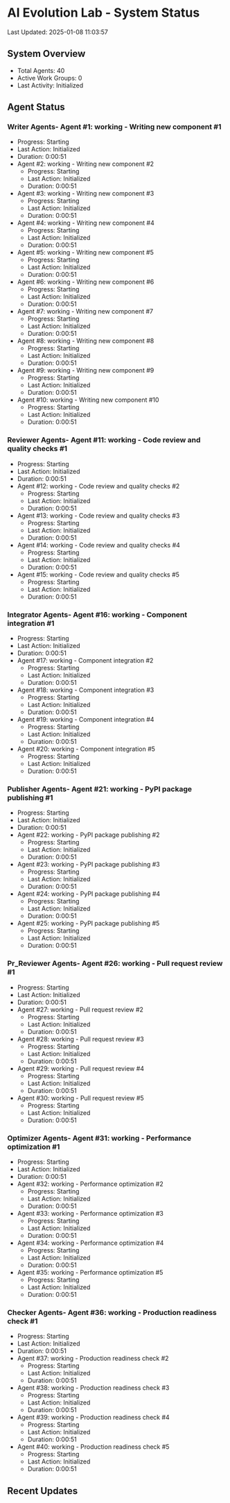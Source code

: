 # AI Evolution Lab - System Status
Last Updated: 2025-01-08 11:03:57

## System Overview
- Total Agents: 40
- Active Work Groups: 0
- Last Activity: Initialized

## Agent Status

### Writer Agents- Agent #1: working - Writing new component #1
  - Progress: Starting
  - Last Action: Initialized
  - Duration: 0:00:51
- Agent #2: working - Writing new component #2
  - Progress: Starting
  - Last Action: Initialized
  - Duration: 0:00:51
- Agent #3: working - Writing new component #3
  - Progress: Starting
  - Last Action: Initialized
  - Duration: 0:00:51
- Agent #4: working - Writing new component #4
  - Progress: Starting
  - Last Action: Initialized
  - Duration: 0:00:51
- Agent #5: working - Writing new component #5
  - Progress: Starting
  - Last Action: Initialized
  - Duration: 0:00:51
- Agent #6: working - Writing new component #6
  - Progress: Starting
  - Last Action: Initialized
  - Duration: 0:00:51
- Agent #7: working - Writing new component #7
  - Progress: Starting
  - Last Action: Initialized
  - Duration: 0:00:51
- Agent #8: working - Writing new component #8
  - Progress: Starting
  - Last Action: Initialized
  - Duration: 0:00:51
- Agent #9: working - Writing new component #9
  - Progress: Starting
  - Last Action: Initialized
  - Duration: 0:00:51
- Agent #10: working - Writing new component #10
  - Progress: Starting
  - Last Action: Initialized
  - Duration: 0:00:51

### Reviewer Agents- Agent #11: working - Code review and quality checks #1
  - Progress: Starting
  - Last Action: Initialized
  - Duration: 0:00:51
- Agent #12: working - Code review and quality checks #2
  - Progress: Starting
  - Last Action: Initialized
  - Duration: 0:00:51
- Agent #13: working - Code review and quality checks #3
  - Progress: Starting
  - Last Action: Initialized
  - Duration: 0:00:51
- Agent #14: working - Code review and quality checks #4
  - Progress: Starting
  - Last Action: Initialized
  - Duration: 0:00:51
- Agent #15: working - Code review and quality checks #5
  - Progress: Starting
  - Last Action: Initialized
  - Duration: 0:00:51

### Integrator Agents- Agent #16: working - Component integration #1
  - Progress: Starting
  - Last Action: Initialized
  - Duration: 0:00:51
- Agent #17: working - Component integration #2
  - Progress: Starting
  - Last Action: Initialized
  - Duration: 0:00:51
- Agent #18: working - Component integration #3
  - Progress: Starting
  - Last Action: Initialized
  - Duration: 0:00:51
- Agent #19: working - Component integration #4
  - Progress: Starting
  - Last Action: Initialized
  - Duration: 0:00:51
- Agent #20: working - Component integration #5
  - Progress: Starting
  - Last Action: Initialized
  - Duration: 0:00:51

### Publisher Agents- Agent #21: working - PyPI package publishing #1
  - Progress: Starting
  - Last Action: Initialized
  - Duration: 0:00:51
- Agent #22: working - PyPI package publishing #2
  - Progress: Starting
  - Last Action: Initialized
  - Duration: 0:00:51
- Agent #23: working - PyPI package publishing #3
  - Progress: Starting
  - Last Action: Initialized
  - Duration: 0:00:51
- Agent #24: working - PyPI package publishing #4
  - Progress: Starting
  - Last Action: Initialized
  - Duration: 0:00:51
- Agent #25: working - PyPI package publishing #5
  - Progress: Starting
  - Last Action: Initialized
  - Duration: 0:00:51

### Pr_Reviewer Agents- Agent #26: working - Pull request review #1
  - Progress: Starting
  - Last Action: Initialized
  - Duration: 0:00:51
- Agent #27: working - Pull request review #2
  - Progress: Starting
  - Last Action: Initialized
  - Duration: 0:00:51
- Agent #28: working - Pull request review #3
  - Progress: Starting
  - Last Action: Initialized
  - Duration: 0:00:51
- Agent #29: working - Pull request review #4
  - Progress: Starting
  - Last Action: Initialized
  - Duration: 0:00:51
- Agent #30: working - Pull request review #5
  - Progress: Starting
  - Last Action: Initialized
  - Duration: 0:00:51

### Optimizer Agents- Agent #31: working - Performance optimization #1
  - Progress: Starting
  - Last Action: Initialized
  - Duration: 0:00:51
- Agent #32: working - Performance optimization #2
  - Progress: Starting
  - Last Action: Initialized
  - Duration: 0:00:51
- Agent #33: working - Performance optimization #3
  - Progress: Starting
  - Last Action: Initialized
  - Duration: 0:00:51
- Agent #34: working - Performance optimization #4
  - Progress: Starting
  - Last Action: Initialized
  - Duration: 0:00:51
- Agent #35: working - Performance optimization #5
  - Progress: Starting
  - Last Action: Initialized
  - Duration: 0:00:51

### Checker Agents- Agent #36: working - Production readiness check #1
  - Progress: Starting
  - Last Action: Initialized
  - Duration: 0:00:51
- Agent #37: working - Production readiness check #2
  - Progress: Starting
  - Last Action: Initialized
  - Duration: 0:00:51
- Agent #38: working - Production readiness check #3
  - Progress: Starting
  - Last Action: Initialized
  - Duration: 0:00:51
- Agent #39: working - Production readiness check #4
  - Progress: Starting
  - Last Action: Initialized
  - Duration: 0:00:51
- Agent #40: working - Production readiness check #5
  - Progress: Starting
  - Last Action: Initialized
  - Duration: 0:00:51


## Recent Updates

